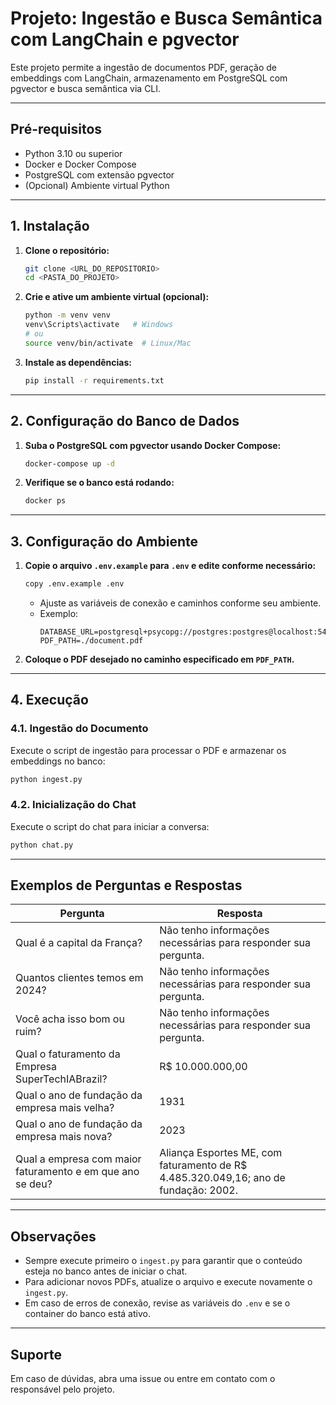 # Projeto: Ingestão e Busca Semântica com LangChain e pgvector

Este projeto permite a ingestão de documentos PDF, geração de embeddings com LangChain, armazenamento em PostgreSQL com pgvector e busca semântica via CLI.

---

## Pré-requisitos

- Python 3.10 ou superior
- Docker e Docker Compose
- PostgreSQL com extensão pgvector
- (Opcional) Ambiente virtual Python

---

## 1. Instalação

1. **Clone o repositório:**
   ```sh
   git clone <URL_DO_REPOSITORIO>
   cd <PASTA_DO_PROJETO>
   ```

2. **Crie e ative um ambiente virtual (opcional):**
   ```sh
   python -m venv venv
   venv\Scripts\activate   # Windows
   # ou
   source venv/bin/activate  # Linux/Mac
   ```

3. **Instale as dependências:**
   ```sh
   pip install -r requirements.txt
   ```

---

## 2. Configuração do Banco de Dados

1. **Suba o PostgreSQL com pgvector usando Docker Compose:**
   ```sh
   docker-compose up -d
   ```

2. **Verifique se o banco está rodando:**
   ```sh
   docker ps
   ```

---

## 3. Configuração do Ambiente

1. **Copie o arquivo `.env.example` para `.env` e edite conforme necessário:**
   ```sh
   copy .env.example .env
   ```
   - Ajuste as variáveis de conexão e caminhos conforme seu ambiente.
   - Exemplo:
     ```
     DATABASE_URL=postgresql+psycopg://postgres:postgres@localhost:5432/rag
     PDF_PATH=./document.pdf
     ```

2. **Coloque o PDF desejado no caminho especificado em `PDF_PATH`.**

---

## 4. Execução

### 4.1. Ingestão do Documento

Execute o script de ingestão para processar o PDF e armazenar os embeddings no banco:

```sh
python ingest.py
```

### 4.2. Inicialização do Chat

Execute o script do chat para iniciar a conversa:

```sh
python chat.py
```

---

## Exemplos de Perguntas e Respostas

| Pergunta                                                                 | Resposta                                                                                                 |
|--------------------------------------------------------------------------|----------------------------------------------------------------------------------------------------------|
| Qual é a capital da França?                                              | Não tenho informações necessárias para responder sua pergunta.                                           |
| Quantos clientes temos em 2024?                                          | Não tenho informações necessárias para responder sua pergunta.                                           |
| Você acha isso bom ou ruim?                                              | Não tenho informações necessárias para responder sua pergunta.                                           |
| Qual o faturamento da Empresa SuperTechIABrazil?                         | R$ 10.000.000,00                                                                                         |
| Qual o ano de fundação da empresa mais velha?                            | 1931                                                                                                     |
| Qual o ano de fundação da empresa mais nova?                             | 2023                                                                                                     |
| Qual a empresa com maior faturamento e em que ano se deu?                | Aliança Esportes ME, com faturamento de R$ 4.485.320.049,16; ano de fundação: 2002.                      |

---

## Observações

- Sempre execute primeiro o `ingest.py` para garantir que o conteúdo esteja no banco antes de iniciar o chat.
- Para adicionar novos PDFs, atualize o arquivo e execute novamente o `ingest.py`.
- Em caso de erros de conexão, revise as variáveis do `.env` e se o container do banco está ativo.

---

## Suporte

Em caso de dúvidas, abra uma issue ou entre em contato com o responsável pelo projeto.
